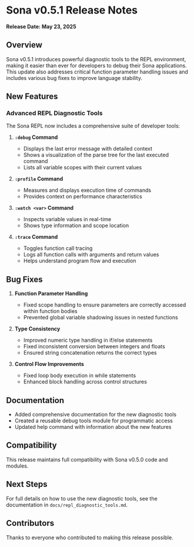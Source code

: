 # Sona v0.5.1 Release Notes

**Release Date: May 23, 2025**

## Overview

Sona v0.5.1 introduces powerful diagnostic tools to the REPL environment, making it easier than ever for developers to debug their Sona applications. This update also addresses critical function parameter handling issues and includes various bug fixes to improve language stability.

## New Features

### Advanced REPL Diagnostic Tools

The Sona REPL now includes a comprehensive suite of developer tools:

1. **`:debug` Command**

   - Displays the last error message with detailed context
   - Shows a visualization of the parse tree for the last executed command
   - Lists all variable scopes with their current values

2. **`:profile` Command**

   - Measures and displays execution time of commands
   - Provides context on performance characteristics

3. **`:watch <var>` Command**

   - Inspects variable values in real-time
   - Shows type information and scope location

4. **`:trace` Command**
   - Toggles function call tracing
   - Logs all function calls with arguments and return values
   - Helps understand program flow and execution

## Bug Fixes

1. **Function Parameter Handling**

   - Fixed scope handling to ensure parameters are correctly accessed within function bodies
   - Prevented global variable shadowing issues in nested functions

2. **Type Consistency**

   - Improved numeric type handling in if/else statements
   - Fixed inconsistent conversion between integers and floats
   - Ensured string concatenation returns the correct types

3. **Control Flow Improvements**
   - Fixed loop body execution in while statements
   - Enhanced block handling across control structures

## Documentation

- Added comprehensive documentation for the new diagnostic tools
- Created a reusable debug tools module for programmatic access
- Updated help command with information about the new features

## Compatibility

This release maintains full compatibility with Sona v0.5.0 code and modules.

## Next Steps

For full details on how to use the new diagnostic tools, see the documentation in `docs/repl_diagnostic_tools.md`.

## Contributors

Thanks to everyone who contributed to making this release possible.
